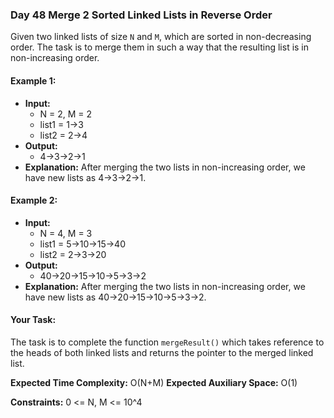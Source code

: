 ### Day 48 **Merge 2 Sorted Linked Lists in Reverse Order**

Given two linked lists of size `N` and `M`, which are sorted in non-decreasing order. The task is to merge them in such a way that the resulting list is in non-increasing order.

#### Example 1:

- **Input:**
  - N = 2, M = 2
  - list1 = 1->3
  - list2 = 2->4
- **Output:**
  - 4->3->2->1
- **Explanation:**
  After merging the two lists in non-increasing order, we have new lists as 4->3->2->1.

#### Example 2:

- **Input:**
  - N = 4, M = 3
  - list1 = 5->10->15->40 
  - list2 = 2->3->20
- **Output:**
  - 40->20->15->10->5->3->2
- **Explanation:**
  After merging the two lists in non-increasing order, we have new lists as 40->20->15->10->5->3->2.

#### Your Task:
The task is to complete the function `mergeResult()` which takes reference to the heads of both linked lists and returns the pointer to the merged linked list.

**Expected Time Complexity:** O(N+M)
**Expected Auxiliary Space:** O(1)

**Constraints:**
0 <= N, M <= 10^4
